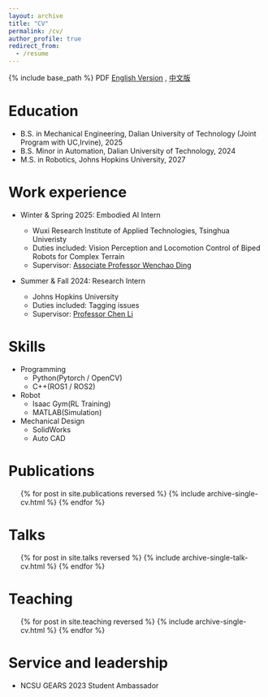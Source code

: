 ```yaml
---
layout: archive
title: "CV"
permalink: /cv/
author_profile: true
redirect_from:
  - /resume
---
```


{% include base_path %}
PDF
[English Version](/files/Resume_XiLin) , [中文版](/files/简历_林曦)

Education
======
* B.S. in Mechanical Engineering, Dalian University of Technology (Joint Program with UC,Irvine), 2025
* B.S. Minor in Automation, Dalian University of Technology, 2024
* M.S. in Robotics, Johns Hopkins University, 2027

Work experience
======
* Winter & Spring 2025: Embodied AI Intern
  * Wuxi Research Institute of Applied Technologies, Tsinghua Univeristy
  * Duties included: Vision Perception and Locomotion Control of Biped Robots for Complex Terrain
  * Supervisor: [Associate Professor Wenchao Ding](https://wenchaoding.github.io/)

* Summer & Fall 2024: Research Intern
  * Johns Hopkins University
  * Duties included: Tagging issues
  * Supervisor: [Professor Chen Li](https://me.jhu.edu/faculty/chen-li/)
  
Skills
======
* Programming
  * Python(Pytorch / OpenCV)
  * C++(ROS1 / ROS2)
* Robot
  * Isaac Gym(RL Training)
  * MATLAB(Simulation)
* Mechanical Design
  * SolidWorks
  * Auto CAD

Publications
======
  <ul>{% for post in site.publications reversed %}
    {% include archive-single-cv.html %}
  {% endfor %}</ul>
  
Talks
======
  <ul>{% for post in site.talks reversed %}
    {% include archive-single-talk-cv.html  %}
  {% endfor %}</ul>
  
Teaching
======
  <ul>{% for post in site.teaching reversed %}
    {% include archive-single-cv.html %}
  {% endfor %}</ul>
  
Service and leadership
======
* NCSU GEARS 2023 Student Ambassador
